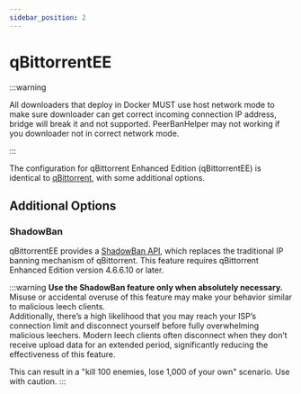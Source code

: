 ```yaml
---
sidebar_position: 2
---
```


# qBittorrentEE

:::warning

All downloaders that deploy in Docker MUST use host network mode to make sure downloader can get correct incoming connection IP address, bridge will break it and not supported. PeerBanHelper may not working if you downloader not in correct network mode.

:::

The configuration for qBittorrent Enhanced Edition (qBittorrentEE) is identical to [qBittorrent](./qBittorrent.md), with some additional options.

## Additional Options

### ShadowBan

qBittorrentEE provides a [ShadowBan API](https://github.com/c0re100/qBittorrent-Enhanced-Edition/issues/538), which replaces the traditional IP banning mechanism of qBittorrent. This feature requires qBittorrent Enhanced Edition version 4.6.6.10 or later.

:::warning
**Use the ShadowBan feature only when absolutely necessary.** Misuse or accidental overuse of this feature may make your behavior similar to malicious leech clients.  
Additionally, there’s a high likelihood that you may reach your ISP’s connection limit and disconnect yourself before fully overwhelming malicious leechers. Modern leech clients often disconnect when they don’t receive upload data for an extended period, significantly reducing the effectiveness of this feature.

This can result in a "kill 100 enemies, lose 1,000 of your own" scenario. Use with caution.
:::

